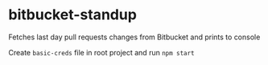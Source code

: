 # bitbucket-standup
Fetches last day pull requests changes from Bitbucket and prints to console

Create `basic-creds` file in root project and run `npm start`
